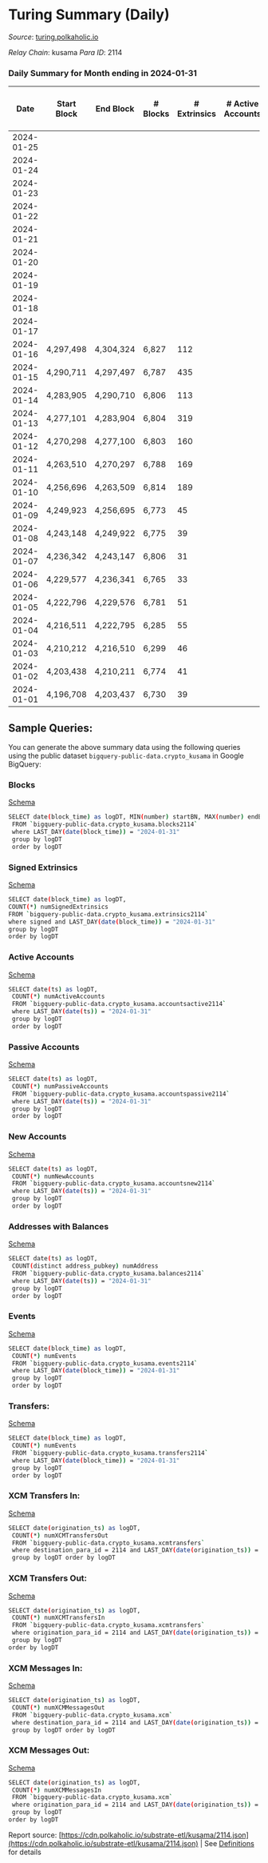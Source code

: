 # Turing Summary (Daily)

_Source_: [turing.polkaholic.io](https://turing.polkaholic.io)

*Relay Chain*: kusama
*Para ID*: 2114



### Daily Summary for Month ending in 2024-01-31


| Date    | Start Block | End Block | # Blocks | # Extrinsics | # Active Accounts | # Passive Accounts | # New Accounts | # Addresses | # Events  | # Transfers ($USD) | # XCM Transfers In ($USD) | # XCM Transfers Out ($USD) | # XCM In | # XCM Out | Issues |
|---------|-------------|-----------|----------|--------------|-------------------|--------------------|----------------|-------------|-----------|--------------------|---------------------------|----------------------------|----------|-----------|--------|
| 2024-01-25 |  |  |  |  |  |  |  |  |  |   |   |   |  |  |  |
| 2024-01-24 |  |  |  |  |  |  |  | 10,146 |  |   |   |   |  |  |  |
| 2024-01-23 |  |  |  |  |  |  |  | 10,146 |  |   |   |   |  |  |  |
| 2024-01-22 |  |  |  |  |  |  |  | 10,147 |  |   |   |   |  |  |  |
| 2024-01-21 |  |  |  |  |  |  |  | 9,439 |  |   |   |   |  |  |  |
| 2024-01-20 |  |  |  |  |  |  |  | 9,413 |  |   |   |   |  |  |  |
| 2024-01-19 |  |  |  |  |  |  |  | 9,402 |  |   |   |   |  |  |  |
| 2024-01-18 |  |  |  |  |  |  |  | 9,271 |  |   |   |   |  |  |  |
| 2024-01-17 |  |  |  |  |  |  |  | 8,632 |  |   |   |   |  |  |  |
| 2024-01-16 | 4,297,498 | 4,304,324 | 6,827 | 112 |  |  |  | 8,564 | 136,572 | 46  |   |   |  |  |  |
| 2024-01-15 | 4,290,711 | 4,297,497 | 6,787 | 435 |  |  |  | 8,548 | 128,831 | 405  |   | 4  | 10 | 7 |  |
| 2024-01-14 | 4,283,905 | 4,290,710 | 6,806 | 113 |  |  |  | 8,214 | 125,602 | 52  |   | 4  | 2 | 5 |  |
| 2024-01-13 | 4,277,101 | 4,283,904 | 6,804 | 319 |  |  |  | 8,195 | 137,857 | 273  |   | 1  |  | 3 |  |
| 2024-01-12 | 4,270,298 | 4,277,100 | 6,803 | 160 |  |  |  | 8,034 | 125,536 | 108  |   | 3  | 6 | 3 |  |
| 2024-01-11 | 4,263,510 | 4,270,297 | 6,788 | 169 |  |  |  | 7,968 | 125,518 | 117  |   | 6  | 18 | 12 |  |
| 2024-01-10 | 4,256,696 | 4,263,509 | 6,814 | 189 |  |  |  | 7,904 | 135,432 | 119  |   | 6  | 9 | 6 |  |
| 2024-01-09 | 4,249,923 | 4,256,695 | 6,773 | 45 |  |  |  | 7,869 | 124,152 | 11  |   | 3  | 3 | 3 |  |
| 2024-01-08 | 4,243,148 | 4,249,922 | 6,775 | 39 |  |  |  | 7,869 | 124,057 | 9  |   | 3  | 4 | 3 |  |
| 2024-01-07 | 4,236,342 | 4,243,147 | 6,806 | 31 |  |  |  | 7,868 | 132,279 | 10  |   | 5  | 3 | 4 |  |
| 2024-01-06 | 4,229,577 | 4,236,341 | 6,765 | 33 |  |  |  | 7,867 | 125,792 | 7  |   | 3  | 1 | 3 |  |
| 2024-01-05 | 4,222,796 | 4,229,576 | 6,781 | 51 |  |  |  | 7,867 | 124,294 | 15  |   | 4  | 3 | 3 |  |
| 2024-01-04 | 4,216,511 | 4,222,795 | 6,285 | 55 |  |  |  | 7,866 | 111,332 | 12  |   | 4  | 9 | 3 |  |
| 2024-01-03 | 4,210,212 | 4,216,510 | 6,299 | 46 |  |  |  | 7,862 | 107,136 | 9  |   | 5  | 4 | 5 |  |
| 2024-01-02 | 4,203,438 | 4,210,211 | 6,774 | 41 |  |  |  | 7,860 | 124,280 | 10  |   | 3  | 6 | 3 |  |
| 2024-01-01 | 4,196,708 | 4,203,437 | 6,730 | 39 |  |  |  | 7,858 | 133,734 | 5  |   | 2  | 2 | 2 |  |

## Sample Queries:
You can generate the above summary data using the following queries using the public dataset `bigquery-public-data.crypto_kusama` in Google BigQuery:


### Blocks 

[Schema](https://github.com/colorfulnotion/substrate-etl/blob/main/schema/blocks.json)

```bash
SELECT date(block_time) as logDT, MIN(number) startBN, MAX(number) endBN, COUNT(*) numBlocks 
 FROM `bigquery-public-data.crypto_kusama.blocks2114`  
 where LAST_DAY(date(block_time)) = "2024-01-31" 
 group by logDT 
 order by logDT
```

### Signed Extrinsics 

[Schema](https://github.com/colorfulnotion/substrate-etl/blob/main/schema/extrinsics.json)

```bash
SELECT date(block_time) as logDT, 
COUNT(*) numSignedExtrinsics 
FROM `bigquery-public-data.crypto_kusama.extrinsics2114`  
where signed and LAST_DAY(date(block_time)) = "2024-01-31" 
group by logDT 
order by logDT
```

### Active Accounts 

[Schema](https://github.com/colorfulnotion/substrate-etl/blob/main/schema/accountsactive.json)

```bash
SELECT date(ts) as logDT, 
 COUNT(*) numActiveAccounts 
 FROM `bigquery-public-data.crypto_kusama.accountsactive2114` 
 where LAST_DAY(date(ts)) = "2024-01-31" 
 group by logDT 
 order by logDT
```

### Passive Accounts 

[Schema](https://github.com/colorfulnotion/substrate-etl/blob/main/schema/accountspassive.json)

```bash
SELECT date(ts) as logDT, 
 COUNT(*) numPassiveAccounts 
 FROM `bigquery-public-data.crypto_kusama.accountspassive2114` 
 where LAST_DAY(date(ts)) = "2024-01-31" 
 group by logDT 
 order by logDT
```

### New Accounts 

[Schema](https://github.com/colorfulnotion/substrate-etl/blob/main/schema/accountsnew.json)

```bash
SELECT date(ts) as logDT, 
 COUNT(*) numNewAccounts 
 FROM `bigquery-public-data.crypto_kusama.accountsnew2114` 
 where LAST_DAY(date(ts)) = "2024-01-31" 
 group by logDT
 order by logDT
```

### Addresses with Balances 

[Schema](https://github.com/colorfulnotion/substrate-etl/blob/main/schema/balances.json)

```bash
SELECT date(ts) as logDT,
 COUNT(distinct address_pubkey) numAddress 
 FROM `bigquery-public-data.crypto_kusama.balances2114` 
 where LAST_DAY(date(ts)) = "2024-01-31" 
 group by logDT 
 order by logDT
```

### Events 

[Schema](https://github.com/colorfulnotion/substrate-etl/blob/main/schema/events.json)

```bash
SELECT date(block_time) as logDT, 
 COUNT(*) numEvents 
 FROM `bigquery-public-data.crypto_kusama.events2114` 
 where LAST_DAY(date(block_time)) = "2024-01-31" 
 group by logDT 
 order by logDT
```

### Transfers:

[Schema](https://github.com/colorfulnotion/substrate-etl/blob/main/schema/transfers.json)

```bash
SELECT date(block_time) as logDT, 
 COUNT(*) numEvents 
 FROM `bigquery-public-data.crypto_kusama.transfers2114` 
 where LAST_DAY(date(block_time)) = "2024-01-31" 
 group by logDT 
 order by logDT
```

### XCM Transfers In: 

[Schema](https://github.com/colorfulnotion/substrate-etl/blob/main/schema/xcmtransfers.json)

```bash
SELECT date(origination_ts) as logDT, 
 COUNT(*) numXCMTransfersOut 
 FROM `bigquery-public-data.crypto_kusama.xcmtransfers` 
 where destination_para_id = 2114 and LAST_DAY(date(origination_ts)) = "2024-01-31" 
 group by logDT order by logDT
```

### XCM Transfers Out: 

[Schema](https://github.com/colorfulnotion/substrate-etl/blob/main/schema/xcmtransfers.json)

```bash
SELECT date(origination_ts) as logDT, 
 COUNT(*) numXCMTransfersIn 
 FROM `bigquery-public-data.crypto_kusama.xcmtransfers` 
 where origination_para_id = 2114 and LAST_DAY(date(origination_ts)) = "2024-01-31" 
 group by logDT 
order by logDT
```

### XCM Messages In: 

[Schema](https://github.com/colorfulnotion/substrate-etl/blob/main/schema/xcm.json)

```bash
SELECT date(origination_ts) as logDT, 
 COUNT(*) numXCMMessagesOut 
 FROM `bigquery-public-data.crypto_kusama.xcm` 
 where destination_para_id = 2114 and LAST_DAY(date(origination_ts)) = "2024-01-31" 
 group by logDT order by logDT
```

### XCM Messages Out: 

[Schema](https://github.com/colorfulnotion/substrate-etl/blob/main/schema/xcm.json)

```bash
SELECT date(origination_ts) as logDT, 
 COUNT(*) numXCMMessagesIn 
 FROM `bigquery-public-data.crypto_kusama.xcm` 
 where origination_para_id = 2114 and LAST_DAY(date(origination_ts)) = "2024-01-31" 
 group by logDT 
order by logDT
```


Report source: [https://cdn.polkaholic.io/substrate-etl/kusama/2114.json](https://cdn.polkaholic.io/substrate-etl/kusama/2114.json) | See [Definitions](/DEFINITIONS.md) for details
